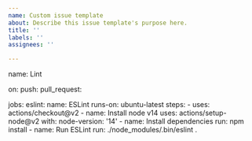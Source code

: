 ```yaml
---
name: Custom issue template
about: Describe this issue template's purpose here.
title: ''
labels: ''
assignees: ''

---
```


name: Lint

on:
  push:
  pull_request:

jobs:
  eslint:
    name: ESLint
    runs-on: ubuntu-latest
    steps:
    - uses: actions/checkout@v2
    - name: Install node v14
      uses: actions/setup-node@v2
      with:
        node-version: '14'
    - name: Install dependencies
      run: npm install
    - name: Run ESLint
      run: ./node_modules/.bin/eslint .
